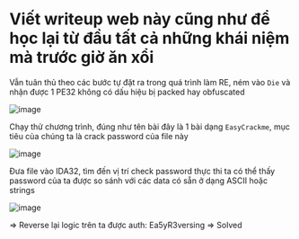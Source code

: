 # Viết writeup web này cũng như để học lại từ đầu tất cả những khái niệm mà trước giờ ăn xổi
Vẫn tuân thủ theo các bước tự đặt ra trong quá trình làm RE, ném vào `Die` và nhận được 1 PE32 không có dấu hiệu bị packed hay obfuscated

![image](https://github.com/user-attachments/assets/5c5d80da-5e62-4f0c-9ffc-ff7a6457a768)

Chạy thử chương trình, đúng như tên bài đây là 1 bài dạng `EasyCrackme`, mục tiêu của chúng ta là crack password của file này

![image](https://github.com/user-attachments/assets/00915822-04dc-4549-a05b-ab7d1ad8308b)

Đưa file vào IDA32, tìm đến vị trí check password thực thi ta có thể thấy password của ta được so sánh với các data có sẵn ở dạng ASCII hoặc strings

![image](https://github.com/user-attachments/assets/881b1e49-acfc-4601-944e-9119816f2fdb)

=> Reverse lại logic trên ta được auth: Ea5yR3versing => Solved
